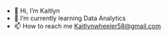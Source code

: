 - 👋 Hi, I’m Kaitlyn 
- 🌱 I’m currently learning Data Analytics
- 📫 How to reach me Kaitlynwheeler58@gmail.com

<!---
Kaitlynwheeler11/Kaitlynwheeler11 is a ✨ special ✨ repository because its `README.md` (this file) appears on your GitHub profile.
You can click the Preview link to take a look at your changes.
--->
